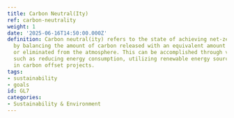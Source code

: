 ```yaml
---
title: Carbon Neutral(Ity)
ref: carbon-neutrality
weight: 1
date: '2025-06-16T14:50:00.000Z'
definition: Carbon neutral(ity) refers to the state of achieving net-zero carbon emissions
  by balancing the amount of carbon released with an equivalent amount of carbon offset
  or eliminated from the atmosphere. This can be accomplished through various means,
  such as reducing energy consumption, utilizing renewable energy sources, and investing
  in carbon offset projects.
tags:
- sustainability
- goals
id: GL7
categories:
- Sustainability & Environment
---
```


